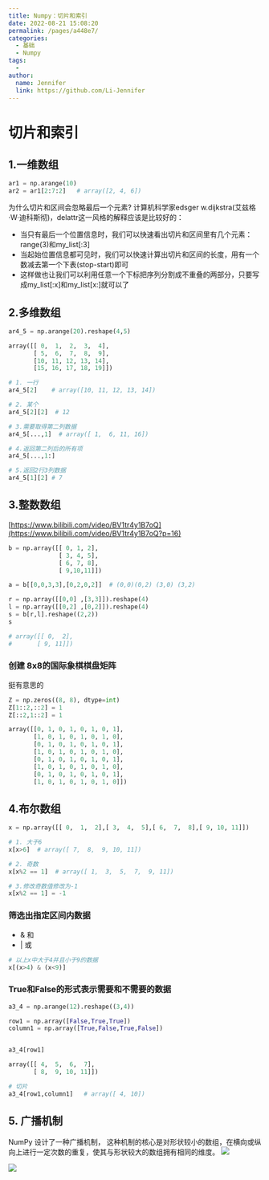 ```yaml
---
title: Numpy：切片和索引
date: 2022-08-21 15:08:20
permalink: /pages/a448e7/
categories:
  - 基础
  - Numpy
tags:
  - 
author: 
  name: Jennifer
  link: https://github.com/Li-Jennifer
---
```

# 切片和索引

## 1.一维数组
```python
ar1 = np.arange(10)
ar2 = ar1[2:7:2]   # array([2, 4, 6])
```
 为什么切片和区间会忽略最后一个元素?
计算机科学家edsger w.dijkstra(艾兹格·W·迪科斯彻)，delattr这一风格的解释应该是比较好的：
- 当只有最后一个位置信息时，我们可以快速看出切片和区间里有几个元素：range(3)和my_list[:3]
-   当起始位置信息都可见时，我们可以快速计算出切片和区间的长度，用有一个数减去第一个下表(stop-start)即可
-   这样做也让我们可以利用任意一个下标把序列分割成不重叠的两部分，只要写成my_list[:x]和my_list[x:]就可以了
## 2.多维数组
```python
ar4_5 = np.arange(20).reshape(4,5)

array([[ 0,  1,  2,  3,  4],
       [ 5,  6,  7,  8,  9],
       [10, 11, 12, 13, 14],
       [15, 16, 17, 18, 19]])

# 1. 一行
ar4_5[2]    # array([10, 11, 12, 13, 14])

# 2. 某个
ar4_5[2][2]  # 12

# 3.需要取得第二列数据
ar4_5[...,1]  # array([ 1,  6, 11, 16])

# 4.返回第二列后的所有项
ar4_5[...,1:]

# 5.返回2行3列数据
ar4_5[1][2] # 7

```

## 3.整数数组

[https://www.bilibili.com/video/BV1tr4y1B7oQ](https://www.bilibili.com/video/BV1tr4y1B7oQ?p=16)

```python
b = np.array([[ 0, 1, 2],
              [ 3, 4, 5],
              [ 6, 7, 8],
              [ 9,10,11]])

a = b[[0,0,3,3],[0,2,0,2]]  # (0,0)(0,2) (3,0) (3,2)

r = np.array([[0,0] ,[3,3]]).reshape(4)
l = np.array([[0,2] ,[0,2]]).reshape(4)
s = b[r,l].reshape((2,2))
s

# array([[ 0,  2],
#       [ 9, 11]])
```

### 创建 8x8的国际象棋棋盘矩阵
挺有意思的
```python
Z = np.zeros((8, 8), dtype=int)
Z[1::2,::2] = 1
Z[::2,1::2] = 1

array([[0, 1, 0, 1, 0, 1, 0, 1],
       [1, 0, 1, 0, 1, 0, 1, 0],
       [0, 1, 0, 1, 0, 1, 0, 1],
       [1, 0, 1, 0, 1, 0, 1, 0],
       [0, 1, 0, 1, 0, 1, 0, 1],
       [1, 0, 1, 0, 1, 0, 1, 0],
       [0, 1, 0, 1, 0, 1, 0, 1],
       [1, 0, 1, 0, 1, 0, 1, 0]])
```
## 4.布尔数组
```python
x = np.array([[ 0,  1,  2],[ 3,  4,  5],[ 6,  7,  8],[ 9, 10, 11]])

# 1. 大于6
x[x>6]  # array([ 7,  8,  9, 10, 11])

# 2. 奇数
x[x%2 == 1]  # array([ 1,  3,  5,  7,  9, 11])

# 3.修改奇数值修改为-1
x[x%2 == 1] = -1  
```
### 筛选出指定区间内数据
- & 和
- | 或 
```python
# 以上x中大于4并且小于9的数据
x[(x>4) & (x<9)]
```

### True和False的形式表示需要和不需要的数据
```python
a3_4 = np.arange(12).reshape((3,4))

row1 = np.array([False,True,True])
column1 = np.array([True,False,True,False])


a3_4[row1]

array([[ 4,  5,  6,  7],
       [ 8,  9, 10, 11]])

# 切片
a3_4[row1,column1]   # array([ 4, 10])
```

## 5. 广播机制

NumPy 设计了一种广播机制， 这种机制的核心是对形状较小的数组，在横向或纵向上进行一定次数的重复，使其与形状较大的数组拥有相同的维度。
![](attachments/截屏2022-08-21%20下午8.45.16.png)


![](attachments/Pasted%20image%2020220821204710.png)